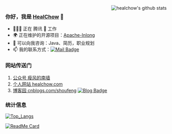 <img align="right" src="https://github-readme-stats.vercel.app/api?username=healchow&show_icons=true&theme=vue" alt="healchow's github stats" />


### 你好，我是 [HealChow](https://healchow.com) 👋 

- 🧑🏻‍💻 正在 腾讯 🐧 工作
- 🌍 正在维护的开源项目：[Apache-Inlong](https://github.com/apache/incubator-inlong)
- 💬 可以向我咨询：Java、简历，职业规划
- 📫 我的联系方式：[![Mail Badge](https://img.shields.io/badge/-healchow@gmail.com-c14438?style=flat-square&logo=Gmail&logoColor=white&link=mailto:healchow@gmail.com)](mailto:healchow@gmail.com)



### 网站传送门

1. [公众号 瘦风的南墙](https://mp.weixin.qq.com/s/EPUA_78SNmVqoCB4CcrJag)
2. [个人网站 healchow.com](https://healchow.com)
3. [博客园 cnblogs.com/shoufeng](https://www.cnblogs.com/shoufeng)  [![Blog Badge](https://img.shields.io/badge/blog-150w%20pageview-brightgreen)](https://www.cnblogs.com/shoufeng)


### 统计信息

[![Top_Langs](https://github-readme-stats.vercel.app/api/top-langs/?username=healchow&layout=compact&hide=HTML)](https://github.com/healchow/)

[![ReadMe Card](https://github-readme-stats.vercel.app/api/pin/?username=healchow&repo=bigdata-study)](https://github.com/healchow/bigdata-study)

